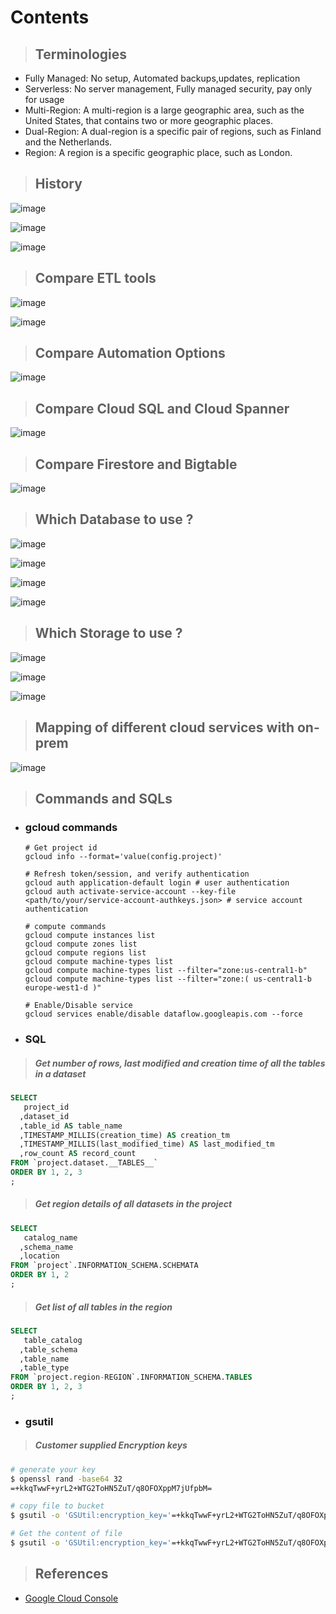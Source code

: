 # Contents 

> ## Terminologies
- Fully Managed: No setup, Automated backups,updates, replication 
- Serverless: No server management, Fully managed security, pay only for usage
- Multi-Region: A multi-region is a large geographic area, such as the United States, that contains two or more geographic places.
- Dual-Region: A dual-region is a specific pair of regions, such as Finland and the Netherlands.
- Region: A region is a specific geographic place, such as London.
  
> ## History

  ![image](https://github.com/user-attachments/assets/412a49d4-c8b5-43c0-bc58-1ced1444452d)

  ![image](https://github.com/user-attachments/assets/e6e6f102-2a2a-43a9-8bb8-41e27ea102b1)
  
  ![image](https://github.com/user-attachments/assets/e299837a-7bf3-4eda-9a20-c349eeb014ab)


> ## Compare ETL tools

  ![image](https://github.com/user-attachments/assets/0c78b2a1-fe37-45d9-9aa7-5be06db7be16)

  ![image](https://github.com/user-attachments/assets/79263686-8ed5-4621-b10b-832c8df4d1a0)

> ## Compare Automation Options

  ![image](https://github.com/user-attachments/assets/c50a43c9-4e7e-4802-9076-7f644656c3e9)

> ## Compare Cloud SQL and Cloud Spanner

  ![image](https://github.com/user-attachments/assets/82ba95ab-0c18-4823-99b2-591ac1f8eafb)

> ## Compare Firestore and Bigtable
  
  ![image](https://github.com/user-attachments/assets/6bab4c08-0868-420d-b831-bf02b9377841)

> ## Which Database to use ?

  ![image](https://github.com/user-attachments/assets/ee52a95e-c035-4ecc-96ab-57fae8ee16da)

  ![image](https://github.com/user-attachments/assets/09d7e98e-62ed-40f7-9e3c-65ed823d7ca2)

  ![image](https://user-images.githubusercontent.com/19702456/222908281-cb761edb-11df-4bc7-b653-d2b2475f53c6.png)
      
  ![image](https://github.com/user-attachments/assets/933d50a0-63f6-4c82-90e7-4f0d9ccda273)


> ## Which Storage to use ?

  ![image](https://github.com/user-attachments/assets/09bc17a1-5615-41af-8d5f-cb0f4258161d)

  ![image](https://github.com/user-attachments/assets/32704156-4e6b-4014-92a8-c36b567db73f)

  ![image](https://github.com/user-attachments/assets/c4366373-dba0-41d6-b491-3abb3699e268)


> ## Mapping of different cloud services with on-prem

  ![image](https://github.com/user-attachments/assets/f371f7e1-cf26-4e02-92be-e41534064d3b)


> ## Commands and SQLs

- ### gcloud commands 
  ```shell
  # Get project id
  gcloud info --format='value(config.project)'
  
  # Refresh token/session, and verify authentication
  gcloud auth application-default login # user authentication
  gcloud auth activate-service-account --key-file <path/to/your/service-account-authkeys.json> # service account authentication
  
  # compute commands
  gcloud compute instances list
  gcloud compute zones list
  gcloud compute regions list
  gcloud compute machine-types list
  gcloud compute machine-types list --filter="zone:us-central1-b"
  gcloud compute machine-types list --filter="zone:( us-central1-b europe-west1-d )"
  
  # Enable/Disable service
  gcloud services enable/disable dataflow.googleapis.com --force
  ```

- ### SQL
> ##### Get number of rows, last modified and creation time of all the tables in a dataset
  ```sql
  SELECT
     project_id
    ,dataset_id
    ,table_id AS table_name
    ,TIMESTAMP_MILLIS(creation_time) AS creation_tm
    ,TIMESTAMP_MILLIS(last_modified_time) AS last_modified_tm
    ,row_count AS record_count
  FROM `project.dataset.__TABLES__`
  ORDER BY 1, 2, 3
  ;
  ```

> ##### Get region details of all datasets in the project 
  ```sql
  SELECT
     catalog_name
    ,schema_name
    ,location
  FROM `project`.INFORMATION_SCHEMA.SCHEMATA
  ORDER BY 1, 2
  ;
  ```

> ##### Get list of all tables in the region
  ```sql
  SELECT
     table_catalog
    ,table_schema
    ,table_name
    ,table_type
  FROM `project.region-REGION`.INFORMATION_SCHEMA.TABLES
  ORDER BY 1, 2, 3
  ;
  ```

- ### gsutil
> ##### Customer supplied Encryption keys
  ```bash
  # generate your key 
  $ openssl rand -base64 32
  =+kkqTwwF+yrL2+WTG2ToHN5ZuT/q8OFOXppM7jUfpbM=
  
  # copy file to bucket
  $ gsutil -o 'GSUtil:encryption_key='=+kkqTwwF+yrL2+WTG2ToHN5ZuT/q8OFOXppM7jUfpbM= cp README.txt gs://proven-audio-376216-testing
  
  # Get the content of file
  $ gsutil -o 'GSUtil:encryption_key='=+kkqTwwF+yrL2+WTG2ToHN5ZuT/q8OFOXppM7jUfpbM= cat gs://proven-audio-376216-testing/README.txt
  ```


> ## References
- [Google Cloud Console](https://console.cloud.google.com/)



